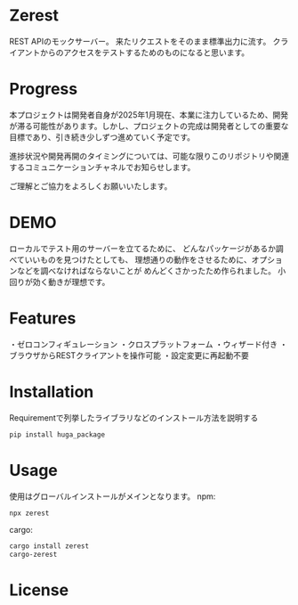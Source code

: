 
# Zerest

REST APIのモックサーバー。
来たリクエストをそのまま標準出力に流す。
クライアントからのアクセスをテストするためのものになると思います。

# Progress

本プロジェクトは開発者自身が2025年1月現在、本業に注力しているため、開発が滞る可能性があります。しかし、プロジェクトの完成は開発者としての重要な目標であり、引き続き少しずつ進めていく予定です。

進捗状況や開発再開のタイミングについては、可能な限りこのリポジトリや関連するコミュニケーションチャネルでお知らせします。

ご理解とご協力をよろしくお願いいたします。

# DEMO

ローカルでテスト用のサーバーを立てるために、
どんなパッケージがあるか調べていいものを見つけたとしても、
理想通りの動作をさせるために、オプションなどを調べなければならないことが
めんどくさかったため作られました。
小回りが効く動きが理想です。

# Features

・ゼロコンフィギュレーション
・クロスプラットフォーム
・ウィザード付き
・ブラウザからRESTクライアントを操作可能
・設定変更に再起動不要

# Installation

Requirementで列挙したライブラリなどのインストール方法を説明する

```bash
pip install huga_package
```

# Usage

使用はグローバルインストールがメインとなります。
npm:
```bash
npx zerest
```

cargo:
```bash
cargo install zerest
cargo-zerest
```

# License
